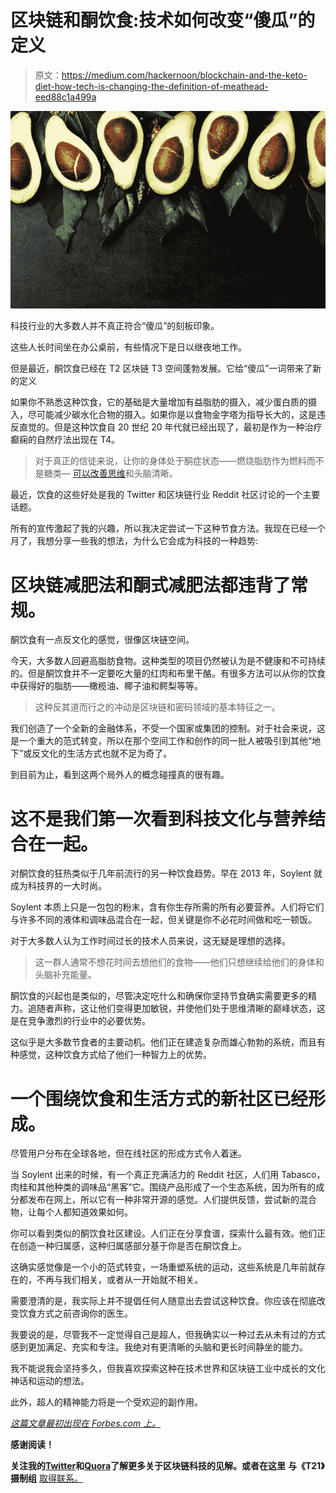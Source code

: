 # 区块链和酮饮食:技术如何改变“傻瓜”的定义

> 原文：<https://medium.com/hackernoon/blockchain-and-the-keto-diet-how-tech-is-changing-the-definition-of-meathead-eed88c1a499a>

![](img/4a41a4389fdc04fd0792f5ea6257dbde.png)

科技行业的大多数人并不真正符合“傻瓜”的刻板印象。

这些人长时间坐在办公桌前，有些情况下是日以继夜地工作。

但是最近，酮饮食已经在 T2 区块链 T3 空间蓬勃发展。它给“傻瓜”一词带来了新的定义

如果你不熟悉这种饮食，它的基础是大量增加有益脂肪的摄入，减少蛋白质的摄入，尽可能减少碳水化合物的摄入。如果你是以食物金字塔为指导长大的，这是违反直觉的。但是这种饮食自 20 世纪 20 年代就已经出现了，最初是作为一种治疗癫痫的自然疗法出现在 T4。

> 对于真正的信徒来说，让你的身体处于酮症状态——燃烧脂肪作为燃料而不是糖类— [可以改善思维](/the-mission/the-1-mindfulness-method-i-use-to-ideate-and-solve-complex-problems-25997f6fb62e)和头脑清晰。

最近，饮食的这些好处是我的 Twitter 和区块链行业 Reddit 社区讨论的一个主要话题。

所有的宣传激起了我的兴趣，所以我决定尝试一下这种节食方法。我现在已经一个月了，我想分享一些我的想法，为什么它会成为科技的一种趋势:

# 区块链减肥法和酮式减肥法都违背了常规。

酮饮食有一点反文化的感觉，很像区块链空间。

今天，大多数人回避高脂肪食物。这种类型的项目仍然被认为是不健康和不可持续的。但是酮饮食并不一定要吃大量的红肉和布里干酪。有很多方法可以从你的饮食中获得好的脂肪——橄榄油、椰子油和鳄梨等等。

> 这种反其道而行之的冲动是区块链和密码领域的基本特征之一。

我们创造了一个全新的金融体系，不受一个国家或集团的控制。对于社会来说，这是一个重大的范式转变，所以在那个空间工作和创作的同一批人被吸引到其他“地下”或反文化的生活方式也就不足为奇了。

到目前为止，看到这两个局外人的概念碰撞真的很有趣。

# **这不是我们第一次看到科技文化与营养结合在一起。**

对酮饮食的狂热类似于几年前流行的另一种饮食趋势。早在 2013 年，Soylent 就成为科技界的一大时尚。

Soylent 本质上只是一包包的粉末，含有你生存所需的所有必要营养。人们将它们与许多不同的液体和调味品混合在一起，但关键是你不必花时间做和吃一顿饭。

对于大多数人认为工作时间过长的技术人员来说，这无疑是理想的选择。

> 这一群人通常不想花时间去想他们的食物——他们只想继续给他们的身体和头脑补充能量。

酮饮食的兴起也是类似的，尽管决定吃什么和确保你坚持节食确实需要更多的精力。追随者声称，这让他们变得更加敏锐，并使他们处于思维清晰的巅峰状态，这是在竞争激烈的行业中的必要优势。

这似乎是大多数节食者的主要动机。他们正在建造复杂而雄心勃勃的系统，而且有种感觉，这种饮食方式给了他们一种智力上的优势。

# **一个围绕饮食和生活方式的新社区已经形成。**

尽管用户分布在全球各地，但在线社区的形成方式令人着迷。

当 Soylent 出来的时候，有一个真正充满活力的 Reddit 社区，人们用 Tabasco，肉桂和其他种类的调味品“黑客”它。围绕产品形成了一个生态系统，因为所有的成分都发布在网上，所以它有一种非常开源的感觉。人们提供反馈，尝试新的混合物，让每个人都知道效果如何。

你可以看到类似的酮饮食社区建设。人们正在分享食谱，探索什么最有效。他们正在创造一种归属感，这种归属感部分基于你是否在酮饮食上。

这确实感觉像是一个小的范式转变，一场重塑系统的运动，这些系统是几年前就存在的，不再与我们相关，或者从一开始就不相关。

需要澄清的是，我实际上并不提倡任何人随意出去尝试这种饮食。你应该在彻底改变饮食方式之前咨询你的医生。

我要说的是，尽管我不一定觉得自己是超人，但我确实以一种过去从未有过的方式感到更加满足、充实和专注。我绝对有更清晰的头脑和更长时间静坐的能力。

我不能说我会坚持多久，但我喜欢探索这种在技术世界和区块链工业中成长的文化神话和运动的想法。

此外，超人的精神能力将是一个受欢迎的副作用。

[*这篇文章最初出现在 Forbes.com 上。*](https://www.forbes.com/sites/samantharadocchia/2018/07/24/blockchain-and-the-keto-diet-how-tech-is-changing-the-definition-of-meathead/#3b9fe919500b)

**感谢阅读！**

**关注我的**[**Twitter**](https://twitter.com/iamSamsterdam)**和**[**Quora**](https://www.quora.com/profile/Samantha-Radocchia)**了解更多关于区块链科技的见解。或者在这里** **与《T21》摄制组** [取得联系。](https://chronicled.typeform.com/to/y80B2Y)